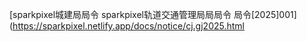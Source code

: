 [sparkpixel城建局局令
sparkpixel轨道交通管理局局局令
局令[2025]001](https://sparkpixel.netlify.app/docs/notice/cj.gj2025.html